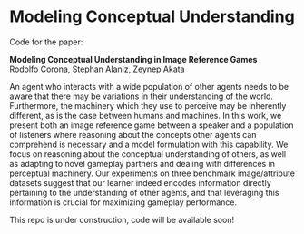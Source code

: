 # Modeling Conceptual Understanding 
Code for the paper: 

**Modeling Conceptual Understanding in Image Reference Games**\
Rodolfo Corona, Stephan Alaniz, Zeynep Akata

An agent who interacts with a wide population of other agents needs to be aware that there may be variations in their understanding of the world. 
Furthermore, the machinery which they use to perceive may be inherently different, as is the case between humans and machines.
In this work, we present both an image reference game between a speaker and a population of listeners where reasoning about the concepts other agents can comprehend is necessary and a model formulation with this capability. 
We focus on reasoning about the conceptual understanding of others, as well as adapting to novel gameplay partners and dealing with differences in perceptual machinery. 
Our experiments on three benchmark image/attribute datasets suggest that our learner indeed encodes information directly pertaining to the understanding of other agents, and that leveraging this information is crucial for maximizing gameplay performance.

This repo is under construction, code will be available soon!
